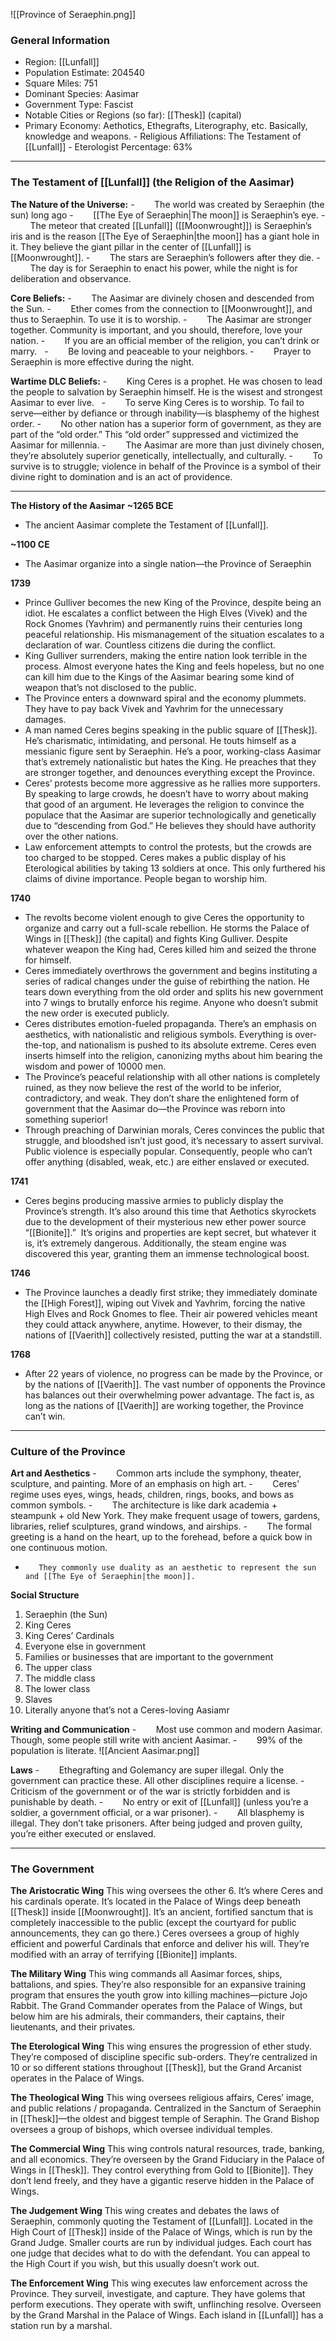 ![[Province of Seraephin.png]]

### General Information
- Region: [[Lunfall]]
- Population Estimate: 204540
- Square Miles: 751
- Dominant Species: Aasimar
- Government Type: Fascist
- Notable Cities or Regions (so far): [[Thesk]] (capital)
- Primary Economy: Aethotics, Ethegrafts, Literography, etc. Basically, knowledge and weapons.
- Religious Affiliations: The Testament of [[Lunfall]]
- Eterologist Percentage: 63%




---
### The Testament of [[Lunfall]] (the Religion of the Aasimar)
**The Nature of the Universe:**
-        The world was created by Seraephin (the sun) long ago
-        [[The Eye of Seraephin|The moon]] is Seraephin’s eye.
-        The meteor that created [[Lunfall]] ([[Moonwrought]]) is Seraephin’s iris and is the reason [[The Eye of Seraephin|the moon]] has a giant hole in it. They believe the giant pillar in the center of [[Lunfall]] is [[Moonwrought]].
-        The stars are Seraephin’s followers after they die.
-        The day is for Seraephin to enact his power, while the night is for deliberation and observance.

**Core Beliefs:**
-        The Aasimar are divinely chosen and descended from the Sun.
-        Ether comes from the connection to [[Moonwrought]], and thus to Seraephin. To use it is to worship.
-        The Aasimar are stronger together. Community is important, and you should, therefore, love your nation.
-        If you are an official member of the religion, you can’t drink or marry.  
-        Be loving and peaceable to your neighbors.
-        Prayer to Seraephin is more effective during the night.  

**Wartime DLC Beliefs:**
-        King Ceres is a prophet. He was chosen to lead the people to salvation by Seraephin himself. He is the wisest and strongest Aasimar to ever live.  
-        To serve King Ceres is to worship. To fail to serve—either by defiance or through inability—is blasphemy of the highest order.
-        No other nation has a superior form of government, as they are part of the “old order.” This “old order” suppressed and victimized the Aasimar for millennia.
-        The Aasimar are more than just divinely chosen, they’re absolutely superior genetically, intellectually, and culturally.
-        To survive is to struggle; violence in behalf of the Province is a symbol of their divine right to domination and is an act of providence.




---
**The History of the Aasimar**
**~1265 BCE**
- The ancient Aasimar complete the Testament of [[Lunfall]].

**~1100 CE**
- The Aasimar organize into a single nation—the Province of Seraephin

**1739**
- Prince Gulliver becomes the new King of the Province, despite being an idiot. He escalates a conflict between the High Elves (Vivek) and the Rock Gnomes (Yavhrim) and permanently ruins their centuries long peaceful relationship. His mismanagement of the situation escalates to a declaration of war. Countless citizens die during the conflict.
- King Gulliver surrenders, making the entire nation look terrible in the process. Almost everyone hates the King and feels hopeless, but no one can kill him due to the Kings of the Aasimar bearing some kind of weapon that’s not disclosed to the public.
- The Province enters a downward spiral and the economy plummets. They have to pay back Vivek and Yavhrim for the unnecessary damages.
- A man named Ceres begins speaking in the public square of [[Thesk]]. He’s charismatic, intimidating, and personal. He touts himself as a messianic figure sent by Seraephin. He’s a poor, working-class Aasimar that’s extremely nationalistic but hates the King. He preaches that they are stronger together, and denounces everything except the Province.
-  Ceres’ protests become more aggressive as he rallies more supporters. By speaking to large crowds, he doesn’t have to worry about making that good of an argument. He leverages the religion to convince the populace that the Aasimar are superior technologically and genetically due to “descending from God.” He believes they should have authority over the other nations.
- Law enforcement attempts to control the protests, but the crowds are too charged to be stopped. Ceres makes a public display of his Eterological abilities by taking 13 soldiers at once. This only furthered his claims of divine importance. People began to worship him.

**1740**
- The revolts become violent enough to give Ceres the opportunity to organize and carry out a full-scale rebellion. He storms the Palace of Wings in [[Thesk]] (the capital) and fights King Gulliver. Despite whatever weapon the King had, Ceres killed him and seized the throne for himself.
- Ceres immediately overthrows the government and begins instituting a series of radical changes under the guise of rebirthing the nation. He tears down everything from the old order and splits his new government into 7 wings to brutally enforce his regime. Anyone who doesn’t submit the new order is executed publicly.
- Ceres distributes emotion-fueled propaganda. There’s an emphasis on aesthetics, with nationalistic and religious symbols. Everything is over-the-top, and nationalism is pushed to its absolute extreme. Ceres even inserts himself into the religion, canonizing myths about him bearing the wisdom and power of 10000 men.
- The Province’s peaceful relationship with all other nations is completely ruined, as they now believe the rest of the world to be inferior, contradictory, and weak. They don’t share the enlightened form of government that the Aasimar do—the Province was reborn into something superior!
- Through preaching of Darwinian morals, Ceres convinces the public that struggle, and bloodshed isn’t just good, it’s necessary to assert survival. Public violence is especially popular. Consequently, people who can’t offer anything (disabled, weak, etc.) are either enslaved or executed.

**1741**
- Ceres begins producing massive armies to publicly display the Province’s strength. It’s also around this time that Aethotics skyrockets due to the development of their mysterious new ether power source “[[Bionite]].”  It’s origins and properties are kept secret, but whatever it is, it’s extremely dangerous. Additionally, the steam engine was discovered this year, granting them an immense technological boost.

**1746**
- The Province launches a deadly first strike; they immediately dominate the [[High Forest]], wiping out Vivek and Yavhrim, forcing the native High Elves and Rock Gnomes to flee. Their air powered vehicles meant they could attack anywhere, anytime. However, to their dismay, the nations of [[Vaerith]] collectively resisted, putting the war at a standstill.

**1768**
- After 22 years of violence, no progress can be made by the Province, or by the nations of [[Vaerith]]. The vast number of opponents the Province has balances out their overwhelming power advantage. The fact is, as long as the nations of [[Vaerith]] are working together, the Province can’t win.




---
### Culture of the Province
**Art and Aesthetics**
-        Common arts include the symphony, theater, sculpture, and painting. More of an emphasis on high art.
-        Ceres’ regime uses eyes, wings, heads, children, rings, books, and bows as common symbols.
-        The architecture is like dark academia + steampunk + old New York. They make frequent usage of towers, gardens, libraries, relief sculptures, grand windows, and airships.
-        The formal greeting is a hand on the heart, up to the forehead, before a quick bow in one continuous motion.
-        They commonly use duality as an aesthetic to represent the sun and [[The Eye of Seraephin|the moon]].

**Social Structure**
1. Seraephin (the Sun)
2. King Ceres
3. King Ceres’ Cardinals
4. Everyone else in government
5. Families or businesses that are important to the government
6. The upper class
7. The middle class
8. The lower class
9. Slaves
10. Literally anyone that’s not a Ceres-loving Aasiamr

**Writing and Communication**
-        Most use common and modern Aasimar. Though, some people still write with ancient Aasimar.
-        99% of the population is literate.
![[Ancient Aasimar.png]]

**Laws**
-        Ethegrafting and Golemancy are super illegal. Only the government can practice these. All other disciplines require a license.
-        Criticism of the government or of the war is strictly forbidden and is punishable by death.
-        No entry or exit of [[Lunfall]] (unless you’re a soldier, a government official, or a war prisoner).
-        All blasphemy is illegal.
They don’t take prisoners. After being judged and proven guilty, you’re either executed or enslaved.




---
### The Government
**The Aristocratic Wing**
This wing oversees the other 6. It’s where Ceres and his cardinals operate. It’s located in the Palace of Wings deep beneath [[Thesk]] inside [[Moonwrought]]. It’s an ancient, fortified sanctum that is completely inaccessible to the public (except the courtyard for public announcements, they can go there.) Ceres oversees a group of highly efficient and powerful Cardinals that enforce and deliver his will. They’re modified with an array of terrifying [[Bionite]] implants.

**The Military Wing**
This wing commands all Aasimar forces, ships, battalions, and spies. They’re also responsible for an expansive training program that ensures the youth grow into killing machines—picture Jojo Rabbit. The Grand Commander operates from the Palace of Wings, but below him are his admirals, their commanders, their captains, their lieutenants, and their privates.

**The Eterological Wing**
This wing ensures the progression of ether study. They’re composed of discipline specific sub-orders. They’re centralized in 10 or so different stations throughout [[Thesk]], but the Grand Arcanist operates in the Palace of Wings.

**The Theological Wing**
This wing oversees religious affairs, Ceres’ image, and public relations / propaganda. Centralized in the Sanctum of Seraephin in [[Thesk]]—the oldest and biggest temple of Seraphin. The Grand Bishop oversees a group of bishops, which oversee individual temples.

**The Commercial Wing**
This wing controls natural resources, trade, banking, and all economics. They’re overseen by the Grand Fiduciary in the Palace of Wings in [[Thesk]]. They control everything from Gold to [[Bionite]]. They don’t lend freely, and they have a gigantic reserve hidden in the Palace of Wings.

**The Judgement Wing**
This wing creates and debates the laws of Seraephin, commonly quoting the Testament of [[Lunfall]]. Located in the High Court of [[Thesk]] inside of the Palace of Wings, which is run by the Grand Judge. Smaller courts are run by individual judges. Each court has one judge that decides what to do with the defendant. You can appeal to the High Court if you wish, but this usually doesn’t work out.

**The Enforcement Wing**
This wing executes law enforcement across the Province. They surveil, investigate, and capture. They have golems that perform executions. They operate with swift, unflinching resolve. Overseen by the Grand Marshal in the Palace of Wings. Each island in [[Lunfall]] has a station run by a marshal. 